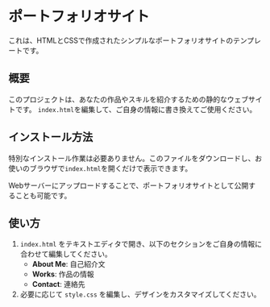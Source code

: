 # ポートフォリオサイト

これは、HTMLとCSSで作成されたシンプルなポートフォリオサイトのテンプレートです。

## 概要

このプロジェクトは、あなたの作品やスキルを紹介するための静的なウェブサイトです。
`index.html`を編集して、ご自身の情報に書き換えてご使用ください。

## インストール方法

特別なインストール作業は必要ありません。このファイルをダウンロードし、お使いのブラウザで`index.html`を開くだけで表示できます。

Webサーバーにアップロードすることで、ポートフォリオサイトとして公開することも可能です。

## 使い方

1.  `index.html` をテキストエディタで開き、以下のセクションをご自身の情報に合わせて編集してください。
    *   **About Me**: 自己紹介文
    *   **Works**: 作品の情報
    *   **Contact**: 連絡先
2.  必要に応じて `style.css` を編集し、デザインをカスタマイズしてください。
